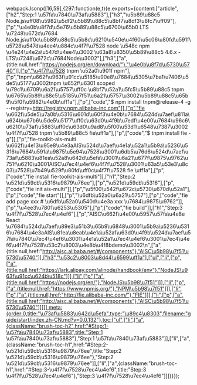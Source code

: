 webpackJsonp([16,59],{297:function(e,t){e.exports={content:["article",["h2","Step:1 \u57fa\u7840\u73af\u5883"],["h3","\u5b89\u88c5 Node.js\uff08\u5982\u5df2\u5b89\u88c5\u8bf7\u8df3\u8fc7\uff09"],["p","\u4e0b\u8f7d\u5e76\u5b89\u88c5\u6700\u65b0 LTS \u7248\u672c\u7684 Node.js\uff0c\u5b89\u88c5\u5b8c\u6210\u540e\u4f60\u5c06\u80fd\u591f\u5728\u547d\u4ee4\u884c\u4f7f\u7528 node \u548c npm \u4e24\u4e2a\u547d\u4ee4\u3002 \u63a8\u8350\u5b89\u88c5 4.6.x - LTS\u7248\u672c\u7684Node\u3002"],["h3",["a",{title:null,href:"https://nodejs.org/en/download/"},"\u4e0b\u8f7d\u5730\u5740"]],["p","\u4f7f\u7528 tnpm \u52a0\u901f npm"],["p","tnpm\u662f\u963f\u91cc\u5185\u90e8\u7684\u5305\u7ba1\u7406\u5de5\u5177\u3002tnpm \u652f\u6301 scoped \u79c1\u6709\u6a21\u5757\uff0c \u8bf7\u52a1\u5fc5\u5b89\u88c5 tnpm \u6765\u5b89\u88c5\u5185\u7f51\u6a21\u5757\u3002\u5b89\u88c5\u65b9\u5f0f\u5982\u4e0b\uff1a"],["p",["code","$ npm install tnpm@release-4 -g --registry=http://registry.npm.alibaba-inc.com"]],["p","fie \u662f\u5de5\u7a0b\u5316\u601d\u60f3\u4e0b\u7684\u524d\u7aef\u811a\u624b\u67b6\u5de5\u5177\uff0c\u63d0\u4f9b\u7edf\u4e00\u7684\u96c6\u6210\u73af\u5883\uff0c\u63d0\u9ad8\u5f00\u53d1\u6548\u7387\u3002 \u4f7f\u7528 tnpm \u5b89\u88c5 fie\uff1a"],["p",["code","$ tnpm install fie -g"]],["p","fie-toolkit-ais-multi \u662f\u4e13\u95e8\u4e3aAIS\u524d\u7aef\u4e1a\u52a1\u5b9a\u5236\u5316\u7684\u591a\u9875\u5e94\u7528\u3001\u6db5\u76d6\u524d\u7aef\u73af\u5883\u81ea\u52a8\u642d\u5efa\u3001\u6a21\u677f\u9875\u9762\u751f\u6210\u3001AISC\u7ec4\u4ef6\u4f7f\u7528\u3001\u63a5\u53e3\u8c03\u7528\u7b49\u529f\u80fd\uff0c\u4f7f\u7528 fie \uff1a"],["p",["code","fie install fie-toolkit-ais-multi"]],["h1","Step:2 \u521d\u59cb\u5316\u9879\u76ee"],["p","\u521d\u59cb\u5316"],["p",["code","fie init ais-multi"]],["p","\u5f00\u542f\u672c\u5730\u670d\u52a1"],["p",["code","fie start"]],["p","\u6dfb\u52a0\u6a21\u5757"],["p",["code","fie add page xxx # \u6dfb\u52a0\u540d\u4e3a xxx \u7684\u9875\u9762"]],["p","\u4ee3\u7801\u6253\u5305"],["p",["code","fie build"]],["h1","Step:3 \u4f7f\u7528\u7ec4\u4ef6"],["p","AISC\u662f\u4e00\u5957\u57fa\u4e8e React \u7684\u524d\u7aef\u89e3\u51b3\u65b9\u6848\u3001\u5b9a\u5236\u5316\u7684\u4e3aAIS\u81ea\u8eab\u4e1a\u52a1\u63d0\u4f9b\u524d\u7aef\u57fa\u7840\u7ec4\u4ef6\u3001\u4e1a\u52a1\u7ec4\u4ef6\u3001\u7ec4\u4ef6\u4f7f\u7528\u53c2\u8003\u4e8b\u4f8bdemo\u3002\n",["a",{title:null,href:"http://aisc.alibaba.net/#/components"},"AISC\u5b98\u7f51\u5730\u5740"]],["h3","\u53c2\u8003\u8d44\u6599\uff1a"],["ul",["li",["p",["a",{title:null,href:"https://lark.alipay.com/alinode/handbook/env"},"NodeJS\u963f\u91cc\u624b\u518c"]]],["li",["p",["a",{title:null,href:"https://nodejs.org/en/"},"NodeJS\u5b98\u7f51"]]],["li",["p",["a",{title:null,href:"https://www.npmjs.org/"},"NPM\u5b98\u7f51"]]],["li",["p",["a",{title:null,href:"http://fie.alibaba-inc.com/"},"FIE"]]],["li",["p",["a",{title:null,href:"http://aisc.alibaba.net/#/components"},"AISC\u5b98\u7f51\u5730\u5740"]]]]],meta:{order:0,title:"\u73af\u5883\u642d\u5efa",type:"\u89c4\u8303",filename:"guide/start/index.zh-CN.md?v=0.0.132"},toc:["ul",["li",["a",{className:"brush-toc-h2",href:"#Step:1-\u57fa\u7840\u73af\u5883",title:"Step:1 \u57fa\u7840\u73af\u5883"},"Step:1 \u57fa\u7840\u73af\u5883"]],["li",["a",{className:"brush-toc-h1",href:"#Step:2-\u521d\u59cb\u5316\u9879\u76ee",title:"Step:2 \u521d\u59cb\u5316\u9879\u76ee"},"Step:2 \u521d\u59cb\u5316\u9879\u76ee"]],["li",["a",{className:"brush-toc-h1",href:"#Step:3-\u4f7f\u7528\u7ec4\u4ef6",title:"Step:3 \u4f7f\u7528\u7ec4\u4ef6"},"Step:3 \u4f7f\u7528\u7ec4\u4ef6"]]]}}});